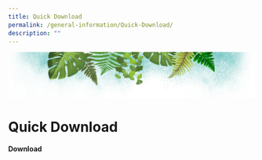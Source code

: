 ```yaml
---
title: Quick Download
permalink: /general-information/Quick-Download/
description: ""
---
```

![](/images/Banner.png)

# Quick Download


<b>Download</b>
